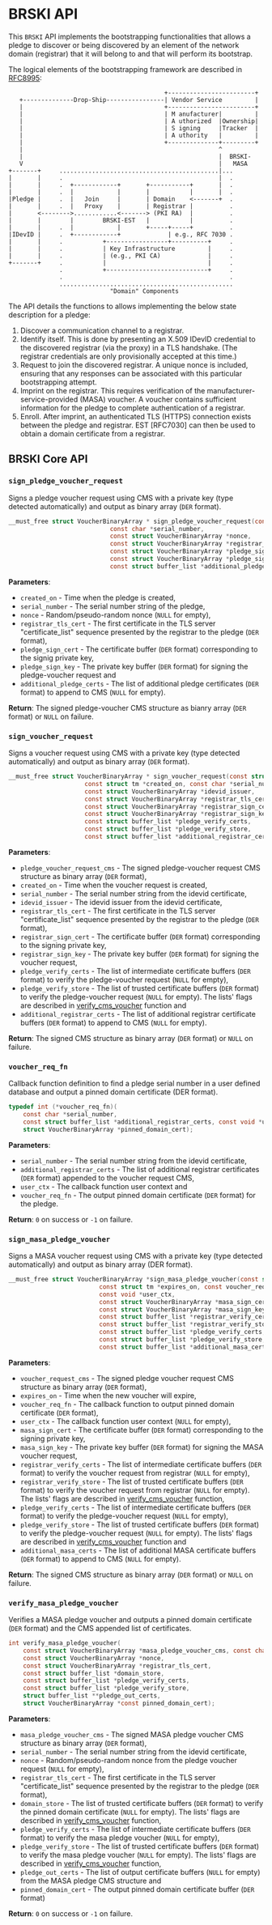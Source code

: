 # BRSKI API
This `BRSKI` API implements the bootstrapping functionalities that allows a pledge to discover or being discovered by an element of the network domain (registrar) that it will belong to and that will perform its bootstrap.

The logical elements of the bootstrapping framework are described in [RFC8995](https://www.rfc-editor.org/rfc/rfc8995.html):
```
                                           +------------------------+
   +--------------Drop-Ship----------------| Vendor Service         |
   |                                       +------------------------+
   |                                       | M anufacturer|         |
   |                                       | A uthorized  |Ownership|
   |                                       | S igning     |Tracker  |
   |                                       | A uthority   |         |
   |                                       +--------------+---------+
   |                                                      ^
   |                                                      |  BRSKI-
   V                                                      |   MASA
+-------+     ............................................|...
|       |     .                                           |  .
|       |     .  +------------+       +-----------+       |  .
|       |     .  |            |       |           |       |  .
|Pledge |     .  |   Join     |       | Domain    <-------+  .
|       |     .  |   Proxy    |       | Registrar |          .
|       <-------->............<-------> (PKI RA)  |          .
|       |        |        BRSKI-EST   |           |          .
|       |     .  |            |       +-----+-----+          .
|IDevID |     .  +------------+             | e.g., RFC 7030 .
|       |     .           +-----------------+----------+     .
|       |     .           | Key Infrastructure         |     .
|       |     .           | (e.g., PKI CA)             |     .
+-------+     .           |                            |     .
              .           +----------------------------+     .
              .                                              .
              ................................................
                            "Domain" Components
```

The API details the functions to allows implementing the below state description for a pledge:

1. Discover a communication channel to a registrar.
2. Identify itself. This is done by presenting an X.509 IDevID credential to the discovered registrar (via the proxy) in a TLS handshake. (The registrar credentials are only provisionally accepted at this time.)
3. Request to join the discovered registrar. A unique nonce is included, ensuring that any responses can be associated with this particular bootstrapping attempt.
4. Imprint on the registrar. This requires verification of the manufacturer-service-provided (MASA) voucher. A voucher contains sufficient information for the pledge to complete authentication of a registrar.
5. Enroll. After imprint, an authenticated TLS (HTTPS) connection exists between the pledge and registrar. EST [RFC7030] can then be used to obtain a domain certificate from a registrar.

## BRSKI Core API

### `sign_pledge_voucher_request`
Signs a pledge voucher request using CMS with a private key (type detected automatically) and output as binary array (`DER` format).
```c
__must_free struct VoucherBinaryArray * sign_pledge_voucher_request(const struct tm *created_on,
                            const char *serial_number,
                            const struct VoucherBinaryArray *nonce,
                            const struct VoucherBinaryArray *registrar_tls_cert,
                            const struct VoucherBinaryArray *pledge_sign_cert,
                            const struct VoucherBinaryArray *pledge_sign_key,
                            const struct buffer_list *additional_pledge_certs);
```
**Parameters**:
* `created_on` - Time when the pledge is created,
* `serial_number` - The serial number string of the pledge,
* `nonce` - Random/pseudo-random nonce (`NULL` for empty),
* `registrar_tls_cert` - The first certificate in the TLS server "certificate_list" sequence presented by the registrar to the pledge (`DER` format),
* `pledge_sign_cert` - The certificate buffer (`DER` format) corresponding to the signig private key,
* `pledge_sign_key` - The private key buffer (`DER` format) for signing the pledge-voucher request and
* `additional_pledge_certs` - The list of additional pledge certificates (`DER` format) to append to CMS (`NULL` for empty).

**Return**:
The signed pledge-voucher CMS structure as bianry array (`DER` format) or `NULL` on failure.

### `sign_voucher_request`
Signs a voucher request using CMS with a private key (type detected automatically) and output as binary array (`DER` format).
```c
__must_free struct VoucherBinaryArray * sign_voucher_request(const struct VoucherBinaryArray *pledge_voucher_request_cms,
                     const struct tm *created_on, const char *serial_number,
                     const struct VoucherBinaryArray *idevid_issuer,
                     const struct VoucherBinaryArray *registrar_tls_cert,
                     const struct VoucherBinaryArray *registrar_sign_cert,
                     const struct VoucherBinaryArray *registrar_sign_key,
                     const struct buffer_list *pledge_verify_certs,
                     const struct buffer_list *pledge_verify_store,
                     const struct buffer_list *additional_registrar_certs);
```
**Parameters**:
* `pledge_voucher_request_cms` - The signed pledge-voucher request CMS structure as binary array (`DER` format),
* `created_on` - Time when the voucher request is created,
* `serial_number` - The serial number string from the idevid certificate,
* `idevid_issuer` - The idevid issuer from the idevid certificate,
* `registrar_tls_cert` - The first certificate in the TLS server "certificate_list" sequence presented by the registrar to the pledge (`DER` format),
* `registrar_sign_cert` - The certificate buffer (`DER` format) corresponding to the signing private key,
* `registrar_sign_key` - The private key buffer (`DER` format) for signing the voucher request,
* `pledge_verify_certs` - The list of intermediate certificate buffers (`DER` format) to verify the pledge-voucher request (`NULL` for empty),
* `pledge_verify_store` - The list of trusted certificate buffers (`DER` format) to verify the pledge-voucher request (`NULL` for empty). The lists' flags are described in [verify_cms_voucher](./voucher.md#verify_cms_voucher) function and
* `additional_registrar_certs` - The list of additional registrar certificate buffers (`DER` format) to append to CMS (`NULL` for empty).

**Return**:
The signed CMS structure as binary array (`DER` format) or `NULL` on failure.

### `voucher_req_fn`
Callback function definition to find a pledge serial number in a user defined database and output a pinned domain certificate (DER format).
```c
typedef int (*voucher_req_fn)(
    const char *serial_number,
    const struct buffer_list *additional_registrar_certs, const void *user_ctx,
    struct VoucherBinaryArray *pinned_domain_cert);
```

**Parameters**:
* `serial_number` - The serial number string from the idevid certificate,
* `additional_registrar_certs` - The list of additional registrar certificates (`DER` format) appended to the voucher request CMS,
* `user_ctx` - The callback function user context and
* `voucher_req_fn` - The output pinned domain certificate (`DER` format) for the pledge.

**Return**: `0` on success or `-1` on failure.

### `sign_masa_pledge_voucher`
Signs a MASA voucher request using CMS with a private key (type detected automatically) and output as binary array (DER format).

```c
__must_free struct VoucherBinaryArray *sign_masa_pledge_voucher(const struct VoucherBinaryArray *voucher_request_cms,
                         const struct tm *expires_on, const voucher_req_fn cb,
                         const void *user_ctx,
                         const struct VoucherBinaryArray *masa_sign_cert,
                         const struct VoucherBinaryArray *masa_sign_key,
                         const struct buffer_list *registrar_verify_certs,
                         const struct buffer_list *registrar_verify_store,
                         const struct buffer_list *pledge_verify_certs,
                         const struct buffer_list *pledge_verify_store,
                         const struct buffer_list *additional_masa_certs);
```
**Parameters**:
* `voucher_request_cms` - The signed pledge voucher request CMS structure as binary array (`DER` format),
* `expires_on` - Time when the new voucher will expire,
* `voucher_req_fn` - The callback function to output pinned domain certificate (`DER` format),
* `user_ctx` - The callback function user context (`NULL` for empty),
* `masa_sign_cert` - The certificate buffer (`DER` format) corresponding to the signing private key,
* `masa_sign_key` - The private key buffer (`DER` format) for signing the MASA voucher request,
* `registrar_verify_certs` - The list of intermediate certificate buffers (`DER` format) to verify the voucher request from registrar (`NULL` for empty),
* `registrar_verify_store` - The list of trusted certificate buffers (`DER` format) to verify the voucher request from registrar (`NULL` for empty). The lists' flags are described in [verify_cms_voucher](./voucher.md#verify_cms_voucher) function,
* `pledge_verify_certs` - The list of intermediate certificate buffers (`DER` format) to verify the pledge-voucher request (`NULL` for empty),
* `pledge_verify_store` - The list of trusted certificate buffers (`DER` format) to verify the pledge-voucher request (`NULL` for empty). The lists' flags are described in [verify_cms_voucher](./voucher.md#verify_cms_voucher) function and
* `additional_masa_certs` - The list of additional MASA certificate buffers (`DER` format) to append to CMS (`NULL` for empty).

**Return**:
The signed CMS structure as binary array (`DER` format) or `NULL` on failure.

### `verify_masa_pledge_voucher`
Verifies a MASA pledge voucher and outputs a pinned domain certificate (`DER` format) and the CMS appended list of certificates.
```c
int verify_masa_pledge_voucher(
    const struct VoucherBinaryArray *masa_pledge_voucher_cms, const char *serial_number,
    const struct VoucherBinaryArray *nonce,
    const struct VoucherBinaryArray *registrar_tls_cert,
    const struct buffer_list *domain_store,
    const struct buffer_list *pledge_verify_certs,
    const struct buffer_list *pledge_verify_store,
    struct buffer_list **pledge_out_certs,
    struct VoucherBinaryArray *const pinned_domain_cert);
```

**Parameters**:
* `masa_pledge_voucher_cms` - The signed MASA pledge voucher CMS structure as binary array (`DER` format),
* `serial_number` - The serial number string from the idevid certificate,
* `nonce` - Random/pseudo-random nonce from the pledge voucher request (`NULL` for empty),
* `registrar_tls_cert` - The first certificate in the TLS server "certificate_list" sequence presented by the registrar to the pledge (`DER` format),
* `domain_store` - The list of trusted certificate buffers (`DER` format) to verify the pinned domain certificate (`NULL` for empty). The lists' flags are described in [verify_cms_voucher](./voucher.md#verify_cms_voucher) function,
* `pledge_verify_certs` - The list of intermediate certificate buffers (`DER` format) to verify the masa pledge voucher (`NULL` for empty),
* `pledge_verify_store` - The list of trusted certificate buffers (`DER` format) to verify the masa pledge voucher (`NULL` for empty). The lists' flags are described in [verify_cms_voucher](./voucher.md#verify_cms_voucher) function,
* `pledge_out_certs` - The list of output certificate buffers (`NULL` for empty) from the MASA pledge CMS structure and
* `pinned_domain_cert` - The output pinned domain certificate buffer (`DER` format)

**Return**:
`0` on success or `-1` on failure.
